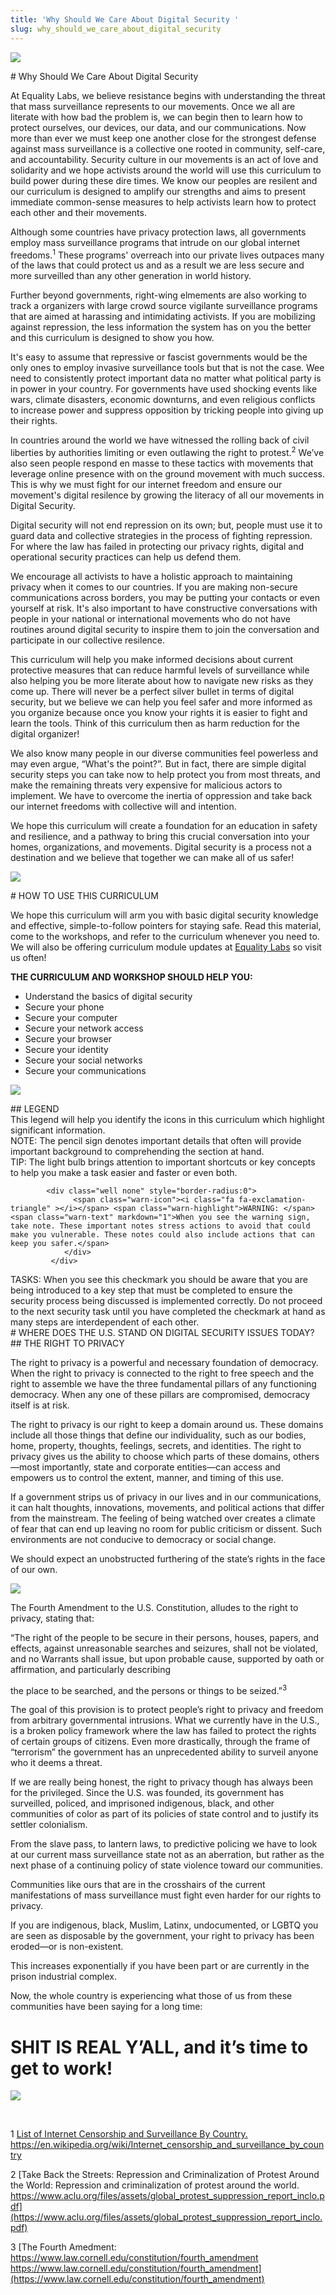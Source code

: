 ```yaml
---
title: 'Why Should We Care About Digital Security '
slug: why_should_we_care_about_digital_security
---
```


![](/images/Curriculum_img_3.jpg)


<div class="WHAY_H1" markdown="1"># Why Should We Care About Digital Security</div>

At Equality Labs, we believe resistance begins with understanding the threat that mass surveillance represents to our movements. Once we all are literate with how bad the problem is, we can begin then to learn how to protect ourselves, our devices, our data, and our communications. Now more than ever we must keep one another close for the strongest defense against mass surveillance is a collective one rooted in community, self-care, and accountability. Security culture in our movements is an act of love and solidarity and we hope activists around the world will use this curriculum to build power during these dire times. We know our peoples are resilent and our curriculum is designed to amplify our strengths and aims to  present immediate common-sense measures to help activists learn how to protect each other and their movements.

Although some countries have privacy protection laws, all governments employ mass surveillance programs that intrude on our global internet freedoms.<sup>1</sup> These programs' overreach into our private lives outpaces many of the laws that could protect us and as a result we are less secure and more surveilled than any other generation in world history.  

Further beyond governments, right-wing elmements are also working to track a organizers with large crowd source vigilante surveillance programs that are aimed at harassing and intimidating activists.  If you are mobilizing against repression, the less information the system has on you the better and this curriculum is designed to show you how.

It's easy to assume that repressive or fascist governments would be the only ones to employ invasive surveillance tools but that is not the case. Wee need to consistently protect important data no matter what political party is in power in your country. For governments have used shocking events like wars, climate disasters, economic downturns, and even religious conflicts to increase power and suppress opposition by tricking people into giving up their rights. 

In countries around the world we have witnessed the rolling back of civil liberties by authorities limiting or even outlawing the right to protest.<sup>2</sup> We’ve also seen people respond en masse to these tactics with movements that leverage online presence with on the ground movement with much success. This is why we must fight for our internet freedom and ensure our movement's digital resilence by growing the literacy of all our movements in Digital Security.

Digital security will not end repression on its own; but, people must use it to guard data and collective strategies in the process of fighting repression. For where the law has failed in protecting our privacy rights, digital and operational security practices can help us defend them.

We encourage all activists to have a holistic approach to maintaining privacy when it comes to our countries. If you are making non-secure communications across borders, you may be putting your contacts or even yourself at risk. It's also important to have constructive conversations with people in your national or international movements who do not have routines around digital security to inspire them to join the conversation and participate in our collective resilence. 

This curriculum will help you make informed decisions about current protective measures that can reduce harmful levels of surveillance while also helping you be more literate about how to  navigate new risks as they come up. There will never be a perfect silver bullet in terms of digital security, but we believe we can help you feel safer and more informed as you organize because once you know your rights it is easier to fight and learn the tools. Think of this curriculum then as harm reduction for the digital organizer!

We also know many people in our diverse communities feel powerless and may even argue, “What's the point?”. But in fact, there are simple digital security steps you can take now to help protect you from most threats, and make the remaining threats very expensive for malicious actors to implement. We have to overcome the inertia of oppression and take back our internet freedoms with collective will and intention. 

We hope this curriculum will create a foundation for an education in safety and resilience, and a pathway to bring this crucial conversation into your homes, organizations, and movements. Digital security is a process not a destination and we believe that together we can make all of us safer! 


![](/images/Curriculum_img_5.png)


<div class="WHAY_H1" markdown="1"># HOW TO USE THIS CURRICULUM</div>

We hope this curriculum will arm you with basic digital security knowledge and effective, simple-to-follow pointers for staying safe. Read this material, come to the workshops, and refer to the curriculum whenever you need to. We will also be offering curriculum module updates at [Equality Labs](http://www.equalitylabs.org) so visit us often!



**THE CURRICULUM AND WORKSHOP SHOULD HELP YOU:**

* Understand the basics of digital security
* Secure your phone
* Secure your computer
* Secure your network access
* Secure your browser
* Secure your identity
* Secure your social networks
* Secure your communications


![](/images/Curriculum_img_6.png)


<div class="GLBL_H2" markdown="1">## LEGEND</div>
This legend will help you identify the icons in this curriculum which highlight significant information.

<div class="col-xs-12 none">
			<div class="well none" style="border-radius:0" >
                          <span class="note-icon"><i class="fa fa-pencil" ></i></span> <span class="note-highlight">NOTE: </span><span class="note-text" markdown="1">The pencil sign denotes important details that often will provide important background to comprehending the section at hand.</span>
		       </div>
		     </div>

<div class="col-xs-12 none">
			<div class="well none" style="border-radius:0">
                          <span class="tip-icon"><i class="fa fa-lightbulb-o" ></i></span> <span class="tip-highlight">TIP: </span><span class="tip-text" markdown="1">The light bulb brings attention to important shortcuts or key concepts to help you make a task easier and faster or even both.</span>
		       </div>
		     </div>

<div class="col-xs-12 none">
                        
			<div class="well none" style="border-radius:0">
    			  <span class="warn-icon"><i class="fa fa-exclamation-triangle" ></i></span> <span class="warn-highlight">WARNING: </span><span class="warn-text" markdown="1">When you see the warning sign, take note. These important notes stress actions to avoid that could make you vulnerable. These notes could also include actions that can keep you safer.</span>
		        </div>
		     </div>

<div class="well none" style="border-radius:0 background=transparent; border=0px;">
                          <span class="check-icon"><i class="fa fa-check"></i></span><span class="check-highlight">TASKS:</span><span class="check-text" markdown="1"> When you see this checkmark you should be aware that you are being introduced to a key step that must be completed to ensure the security process being discussed is implemented correctly. Do not proceed to the next security task until you have completed the checkmark at hand as many steps are interdependent of each other.</span> </div> </div>


<div class="WHAY_H1" markdown="1"># WHERE DOES THE U.S. STAND ON DIGITAL SECURITY ISSUES TODAY?</div>


<div class="GLBL_H2" markdown="1">## THE RIGHT TO PRIVACY</div>

The right to privacy is a powerful and necessary foundation of democracy. When the right to privacy is connected to the right to free speech and the right to assemble we have the three fundamental pillars of any functioning democracy. When any one of these pillars are compromised, democracy itself is at risk.

The right to privacy is our right to keep a domain around us. These domains include all those things that define our individuality, such as our bodies, home, property, thoughts, feelings, secrets, and identities. The right to privacy gives us the ability to choose which parts of these domains, others—most importantly, state and corporate entities—can access and empowers us to control the extent, manner, and timing of this use.

If a government strips us of privacy in our lives and in our communications, it can halt thoughts, innovations, movements, and political actions that differ from the mainstream. The feeling of being watched over creates a climate of fear that can end up leaving no room for public criticism or dissent. Such environments are not conducive to democracy or social change.

We should expect an unobstructed furthering of the state’s rights in the face of our own.


![](/images/Curriculum_img_7.png)


The Fourth Amendment to the U.S. Constitution, alludes to the right to privacy, stating that:

“The right of the people to be secure in their persons, houses, papers, and effects, against unreasonable searches and seizures, shall not be violated, and no Warrants shall issue, but upon probable cause, supported by oath or affirmation, and particularly describing

the place to be searched, and the persons or things to be seized.”<sup>3</sup> 

The goal of this provision is to protect people’s right to privacy and freedom from arbitrary governmental intrusions. What we currently have in the U.S., is a broken policy framework where the law has failed to protect the rights of certain groups of citizens. Even more drastically, through the frame of “terrorism” the government has an unprecedented ability to surveil anyone who it deems a threat.

If we are really being honest, the right to privacy though has always been for the privileged. Since the U.S. was founded, its government has surveilled, policed, and imprisoned indigenous, black, and other communities of color as part of its policies of state control and to justify its settler colonialism.

From the slave pass, to lantern laws, to predictive policing we have to look at our current mass surveillance state not as an aberration, but rather as the next phase of a continuing policy of state violence toward our communities.

Communities like ours that are in the crosshairs of the current manifestations of mass surveillance must fight even harder for our rights to privacy.

If you are indigenous, black, Muslim, Latinx, undocumented, or LGBTQ you are seen as disposable by the government, your right to privacy has been eroded—or is non-existent.

This increases exponentially if you have been part or are currently in the prison industrial complex.

Now, the whole country is experiencing what those of us from these communities have been saying for a long time:

# SHIT IS REAL Y’ALL, and it’s time to get to work!


![](/images/Curriculum_img_8.png)

&nbsp;
 
1  [List of Internet Censorship and Surveillance By Country. https://en.wikipedia.org/wiki/Internet_censorship_and_surveillance_by_country ](https://en.wikipedia.org/wiki/Internet_censorship_and_surveillance_by_country)

2 [Take Back the Streets: Repression and Criminalization of Protest Around the World: Repression and
criminalization of protest around the world. https://www.aclu.org/files/assets/global_protest_suppression_report_inclo.pdf](https://www.aclu.org/files/assets/global_protest_suppression_report_inclo.pdf)

3  [The Fourth Amedment: https://www.law.cornell.edu/constitution/fourth_amendment https://www.law.cornell.edu/constitution/fourth_amendment](https://www.law.cornell.edu/constitution/fourth_amendment)

